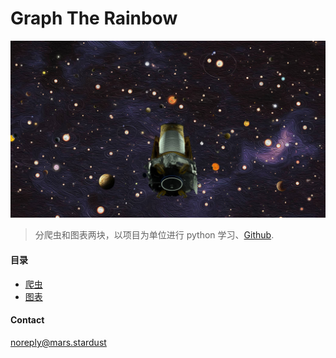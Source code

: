# Graph The Rainbow

![graph-the-rainbow](./src/assets/images/rainbow.png)  

> 分爬虫和图表两块，以项目为单位进行 python 学习、[Github][1].

#### 目录
+ [爬虫](/articles/spider/README.md)
+ [图表](/articles/chart/README.md)

#### Contact
noreply@mars.stardust

[1]: https://github.com/sonatatlas/Graph-The-Rainbow
